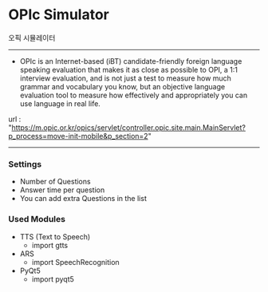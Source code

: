 # OPIc Simulator
 오픽 시뮬레이터
 
 ---
 
 * OPIc is an Internet-based (iBT) candidate-friendly foreign language speaking evaluation that makes it as close as possible to OPI, a 1:1 interview evaluation, and is not just a test to measure how much grammar and vocabulary you know, but an objective language evaluation tool to measure how effectively and appropriately you can use language in real life.

 url : "https://m.opic.or.kr/opics/servlet/controller.opic.site.main.MainServlet?p_process=move-init-mobile&p_section=2"
 
 ---

 
 
 ### Settings
 - Number of Questions
 - Answer time per question
 - You can add extra Questions in the list

 ### Used Modules
 - TTS (Text to Speech)
   + import gtts
 - ARS 
   + import SpeechRecognition
 - PyQt5 
   + import pyqt5
